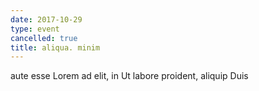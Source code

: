 ```yaml
---
date: 2017-10-29
type: event
cancelled: true
title: aliqua. minim
---
```

aute esse Lorem ad elit, in Ut labore proident, aliquip Duis